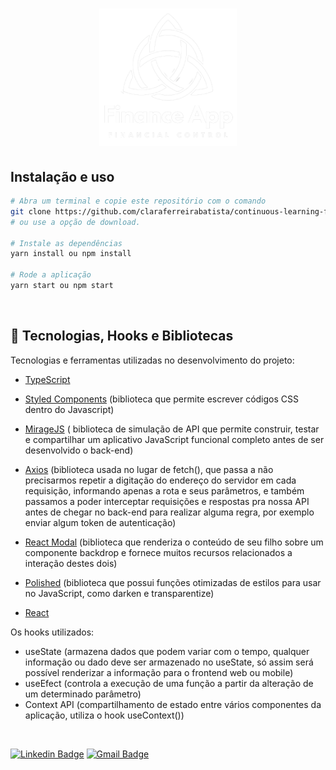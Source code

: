 <h1 align="center">
  <img alt="finance-app" title="finance-app" src="./src/assets/logoLight.png" width="220px" />
</h1>

## Instalação e uso

```bash
# Abra um terminal e copie este repositório com o comando
git clone https://github.com/claraferreirabatista/continuous-learning-finance-app.git
# ou use a opção de download.

# Instale as dependências
yarn install ou npm install

# Rode a aplicação
yarn start ou npm start
```

<br>

## 🚀 Tecnologias, Hooks e Bibliotecas

Tecnologias e ferramentas utilizadas no desenvolvimento do projeto:

- [TypeScript](https://www.typescriptlang.org/)
- [Styled Components](https://styled-components.com/) (biblioteca que permite escrever códigos CSS dentro do Javascript)
- [MirageJS](https://miragejs.com/) ( biblioteca de simulação de API que permite construir, testar e compartilhar um aplicativo JavaScript funcional completo antes de ser desenvolvido o back-end)
- [Axios](https://github.com/axios/axios) (biblioteca usada no lugar de fetch(), que passa a não precisarmos repetir a digitação do endereço do servidor em cada requisição, informando apenas a rota e seus parâmetros, e também passamos a poder interceptar requisições e respostas pra nossa API antes de chegar no back-end para realizar alguma regra, por exemplo enviar algum token de autenticação)
- [React Modal](https://reactcommunity.org/react-modal/) (biblioteca que renderiza o conteúdo de seu filho sobre um componente backdrop e fornece muitos recursos relacionados a interação destes dois)
- [Polished](https://polished.js.org/) (biblioteca que possui funções otimizadas de estilos para usar no JavaScript, como darken e transparentize)

- [React](https://reactjs.org/)

Os hooks utilizados:

- useState (armazena dados que podem variar com o tempo, qualquer informação ou dado deve ser armazenado no useState, só assim será possível renderizar a informação para o frontend web ou mobile)
- useEfect (controla a execução de uma função a partir da alteração de um determinado parâmetro)
- Context API (compartilhamento de estado entre vários componentes da aplicação, utiliza o hook useContext())
<br>

[![Linkedin Badge](https://img.shields.io/badge/-Clara%20Ferreira-ff512f?style=flat-square&logo=Linkedin&logoColor=white&color=blue&link=https://www.linkedin.com/in/clara-ferreira-batista/)](https://www.linkedin.com/in/clara-ferreira-batista/) 
[![Gmail Badge](https://img.shields.io/badge/-Email-ff512f?style=flat-square&logo=Gmail&logoColor=red&color=white&link=mailto:clarabatista@alunos.utfpr.edu.br)](mailto:clarabatista@alunos.utfpr.edu.br)

